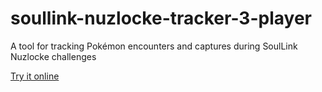 # soullink-nuzlocke-tracker-3-player
A tool for tracking Pokémon encounters and captures during SoulLink Nuzlocke challenges

[Try it online](https://nonnonanni7.github.io/SoulLink-Pokemon-3-Player/)
